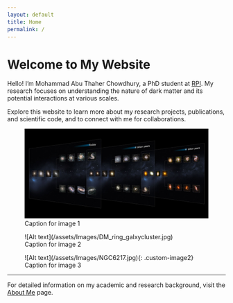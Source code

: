 ```yaml
---
layout: default
title: Home
permalink: /
---
```


# Welcome to My Website

Hello! I’m Mohammad Abu Thaher Chowdhury, a PhD student at [RPI](https://www.rpi.edu/). My research focuses on understanding the nature of dark matter and its potential interactions at various scales.

Explore this website to learn more about my research projects, publications, and scientific code, and to connect with me for collaborations.


<div class="image-gallery">
    <figure>
        <img src="/assets/Images/heic1315a.jpg" alt="Hubble's view of star clusters">
        <figcaption>Caption for image 1</figcaption>
    </figure>
    <figure>
        ![Alt text](/assets/Images/DM_ring_galxycluster.jpg)
        <figcaption>Caption for image 2</figcaption>
    </figure>
    <figure>
        ![Alt text](/assets/Images/NGC6217.jpg){: .custom-image2}
        <figcaption>Caption for image 3</figcaption>
    </figure>
</div>


---

For detailed information on my academic and research background, visit the [About Me](/about/) page.

